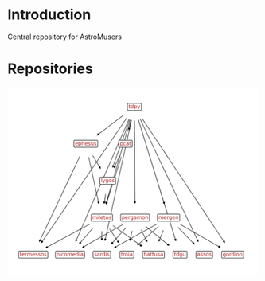# Introduction
Central repository for AstroMusers

# Repositories

![Repositories](https://github.com/AstroMusers/AstroMusers/blob/master/repos_TD.png)

